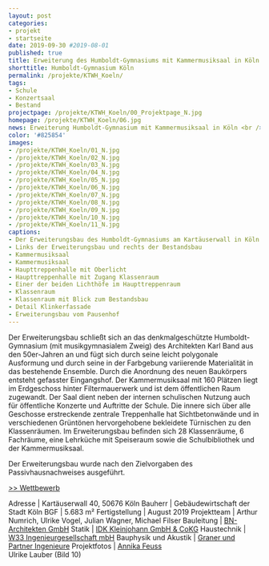 ```yaml
---
layout: post
categories:
- projekt
- startseite
date: 2019-09-30 #2019-08-01
published: true
title: Erweiterung des Humboldt-Gymnasiums mit Kammermusiksaal in Köln
shorttitle: Humboldt-Gymnasium Köln
permalink: /projekte/KTWH_Koeln/
tags: 
- Schule
- Konzertsaal
- Bestand
projectpage: /projekte/KTWH_Koeln/00_Projektpage_N.jpg
homepage: /projekte/KTWH_Koeln/06.jpg
news: Erweiterung Humboldt-Gymnasium mit Kammermusiksaal in Köln <br />
color: '#825854'
images:
- /projekte/KTWH_Koeln/01_N.jpg
- /projekte/KTWH_Koeln/02_N.jpg
- /projekte/KTWH_Koeln/03_N.jpg
- /projekte/KTWH_Koeln/04_N.jpg
- /projekte/KTWH_Koeln/05_N.jpg
- /projekte/KTWH_Koeln/06_N.jpg
- /projekte/KTWH_Koeln/07_N.jpg
- /projekte/KTWH_Koeln/08_N.jpg
- /projekte/KTWH_Koeln/09_N.jpg
- /projekte/KTWH_Koeln/10_N.jpg
- /projekte/KTWH_Koeln/11_N.jpg
captions:
- Der Erweiterungsbau des Humboldt-Gymnasiums am Kartäuserwall in Köln
- Links der Erweiterungsbau und rechts der Bestandsbau
- Kammermusiksaal
- Kammermusiksaal
- Haupttreppenhalle mit Oberlicht
- Haupttreppenhalle mit Zugang Klassenraum
- Einer der beiden Lichthöfe im Haupttreppenraum 
- Klassenraum
- Klassenraum mit Blick zum Bestandsbau
- Detail Klinkerfassade
- Erweiterungsbau vom Pausenhof
---
```


Der Erweiterungsbau schließt sich an das denkmalgeschützte Humboldt-Gymnasium (mit musikgymnasialem Zweig) des Architekten Karl Band aus den 50er-Jahren an und fügt sich durch seine leicht polygonale Ausformung und durch seine in der Farbgebung variierende Materialität in das bestehende Ensemble. Durch die Anordnung des neuen Baukörpers entsteht gefasster Eingangshof. Der Kammermusiksaal mit 160 Plätzen liegt im Erdgeschoss hinter Filtermauerwerk und ist dem öffentlichen Raum zugewandt. Der Saal dient neben der internen schulischen Nutzung auch für öffentliche Konzerte und Auftritte der Schule. Die innere sich über alle Geschosse erstreckende zentrale Treppenhalle hat Sichtbetonwände und in verschiedenen Grüntönen hervorgehobene bekleidete Türnischen zu den Klassenräumen. Im Erweiterungsbau befinden sich 28 Klassenräume, 6 Fachräume, eine Lehrküche mit Speiseraum sowie die Schulbibliothek und der Kammermusiksaal. 

Der Erweiterungsbau wurde nach den Zielvorgaben des Passivhausnachweises ausgeführt.

[\>> Wettbewerb](../projekte/WBW_KTWH_Koeln/)

Adresse					|		Kartäuserwall 40, 50676 Köln
Bauherr					|		Gebäudewirtschaft der Stadt Köln
BGF						|		5.683 m²
Fertigstellung			|		August 2019
Projektteam				|		Arthur Numrich, Ulrike Vogel, Julian Wagner, Michael Filser
Bauleitung 				|		[BN-Architekten GmbH](https://bn-a.de/home/)
Statik 					| 		[IDK Kleinjohann GmbH & CoKG](http://www.idk-koeln.de/home/)
Haustechnik 			| 		[W33 Ingenieurgesellschaft mbH](https://www.w33-berlin.de)
Bauphysik und Akustik 	| 		[Graner und Partner Ingenieure](http://www.graner-ingenieure.de)
Projektfotos			|		[Annika Feuss](https://annikafeuss.com)<br /> Ulrike Lauber (Bild 10)